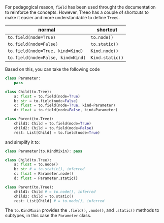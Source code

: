 <!-- ### Sugar 🍬 -->
For pedagogical reason, `field` has been used throught the documentation to reinforce the concepts. However, Treeo has a couple of shortcuts to make it easier and more understandable to define `Tree`s.

| normal                            | shortcut        |
| --------------------------------- | --------------- |
| `to.field(node=True)`             | `to.node()`     |
| `to.field(node=False)`            | `to.static()`   |
| `to.field(node=True, kind=Kind)`  | `Kind.node()`   |
| `to.field(node=False, kind=Kind)` | `Kind.static()` |

Based on this, you can take the following code

```python
class Parameter:
    pass

class Child(to.Tree):
    a: float = to.field(node=True)
    b: str = to.field(node=False)
    c: float = to.field(node=True, kind=Parameter)
    d: float = to.field(node=False, kind=Parameter)

class Parent(to.Tree):
    child1: Child = to.field(node=True)
    child2: Child = to.field(node=False)
    rest: List[Child] = to.field(node=True)
```

and simplify it to:

```python
class Parameter(to.KindMixin): pass

class Child(to.Tree):
    a: float = to.node()
    b: str # = to.static(), inferred
    c: float = Parameter.node()
    d: float = Parameter.static()

class Parent(to.Tree):
    child1: Child # = to.node(), inferred
    child2: Child = to.static()
    rest: List[Child] # = to.node(), inferred
```

The `to.KindMixin` provides the `.field()`, `.node()`, and `.static()` methods to subtypes, in this case the `Parameter` class.
